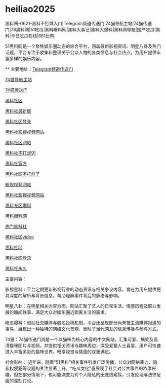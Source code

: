 # heiliao2025
黑料网-0621-黑料不打烊入口|Telegram频道传送门|74猫导航主站|74猫传送门|78黑料网|51吃瓜|黑料曝料网|黑料大事记|黑料大爆料|黑料网导航|国产吃瓜|黑料|今日吃瓜在线|881比鸭

51黑料网是一个聚焦娱乐圈动态的综合平台，涵盖最新影视资讯、明星八卦及热门话题。平台专注于收集和整理关于公众人物的各类信息与社会热点，为用户提供丰富多样的娱乐内容。

** 主要地址：<a href="https://74mao.com/">Telegram频道传送门</a>

<a href="https://74mao.com/">74猫导航主站</a>

<a href="https://74mao.com/">74猫传送门</a>

<a href="https://hls-44.pages.dev/">黑料社区</a>

<a href="https://hls-46.pages.dev/">黑料社最新版</a>

<a href="https://hls-30.pages.dev/">黑料社区登录</a>

<a href="https://hls-23.pages.dev/">黑料社影视视频网站</a>

<a href="https://hls-03.pages.dev/">黑料社区网站</a>

<a href="https://hls-39.pages.dev/">黑料社不打烊91</a>

<a href="https://hls-47.pages.dev/">黑料社官方</a>

<a href="https://hls-31.pages.dev/">黑料社区不打烊了</a>

<a href="https://hls-25.pages.dev/">影视视频网站</a>

<a href="https://hls-35.pages.dev/">黑料社影视视频网站</a>

<a href="https://hls-40.pages.dev/">黑料专区爆料</a>

<a href="https://hls-45.pages.dev/">黑料爆料网</a>

<a href="https://hls-27.pages.dev/">热门黑料社</a>

<a href="https://hls-12.pages.dev/">黑料社区video</a>

<a href="https://hls-28.pages.dev/">黑料社51</a>

<a href="https://hls-37.pages.dev/">黑料社区登录</a>

<a href="https://hls-38.pages.dev/">黑料社永久</a>

主要内容：

影视黑料：平台定期更新影视行业的动态资讯与相关争议内容，旨在为用户提供更具深度的解析与背景信息，帮助理解事件背后的脉络与影响。

明星八卦：在明星相关内容方面，网站汇聚了艺人的日常生活、情感历程及职业发展的趣闻轶事，满足大众对娱乐圈近距离关注的需求。

吃瓜爆料：借助社交媒体与匿名投稿机制，平台还呈现部分尚未被主流媒体报道的事件，展现出一种独特的网络文化景观，反映了当代网友的信息传播与参与方式。

74猫：74猫传送门则是一个以猫咪为核心内容的中文网站，汇集可爱、搞笑及高清猫咪图片与视频，并提供相关资讯与趣味周边，深受爱猫人士喜爱。用户可快速进入丰富多彩的猫咪世界，畅享视觉与情感的双重满足。

社会影响：
近年来，随着“51黑料”相关事件引发广泛传播，公众对网络暴力、隐私权侵犯等议题的关注显著上升。“吃瓜文化”虽展现了社会对公共事件的浓厚兴趣，但在部分情境下，也可能演变为对个人隐私的无底线窥探，引发伦理与法律层面的深刻讨论。
